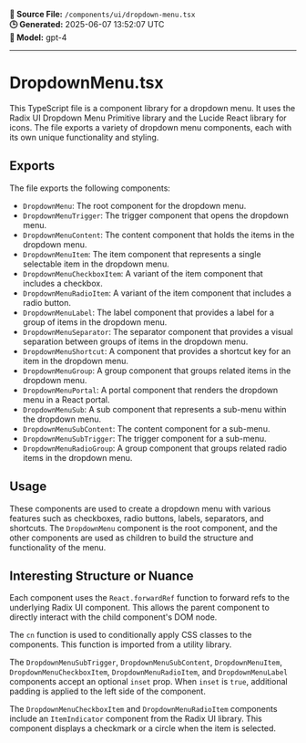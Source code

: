 **📄 Source File:** `/components/ui/dropdown-menu.tsx`  
**🕒 Generated:** 2025-06-07 13:52:07 UTC  
**🤖 Model:** gpt-4

---

# DropdownMenu.tsx

This TypeScript file is a component library for a dropdown menu. It uses the Radix UI Dropdown Menu Primitive library and the Lucide React library for icons. The file exports a variety of dropdown menu components, each with its own unique functionality and styling.

## Exports

The file exports the following components:

- `DropdownMenu`: The root component for the dropdown menu.
- `DropdownMenuTrigger`: The trigger component that opens the dropdown menu.
- `DropdownMenuContent`: The content component that holds the items in the dropdown menu.
- `DropdownMenuItem`: The item component that represents a single selectable item in the dropdown menu.
- `DropdownMenuCheckboxItem`: A variant of the item component that includes a checkbox.
- `DropdownMenuRadioItem`: A variant of the item component that includes a radio button.
- `DropdownMenuLabel`: The label component that provides a label for a group of items in the dropdown menu.
- `DropdownMenuSeparator`: The separator component that provides a visual separation between groups of items in the dropdown menu.
- `DropdownMenuShortcut`: A component that provides a shortcut key for an item in the dropdown menu.
- `DropdownMenuGroup`: A group component that groups related items in the dropdown menu.
- `DropdownMenuPortal`: A portal component that renders the dropdown menu in a React portal.
- `DropdownMenuSub`: A sub component that represents a sub-menu within the dropdown menu.
- `DropdownMenuSubContent`: The content component for a sub-menu.
- `DropdownMenuSubTrigger`: The trigger component for a sub-menu.
- `DropdownMenuRadioGroup`: A group component that groups related radio items in the dropdown menu.

## Usage

These components are used to create a dropdown menu with various features such as checkboxes, radio buttons, labels, separators, and shortcuts. The `DropdownMenu` component is the root component, and the other components are used as children to build the structure and functionality of the menu.

## Interesting Structure or Nuance

Each component uses the `React.forwardRef` function to forward refs to the underlying Radix UI component. This allows the parent component to directly interact with the child component's DOM node.

The `cn` function is used to conditionally apply CSS classes to the components. This function is imported from a utility library.

The `DropdownMenuSubTrigger`, `DropdownMenuSubContent`, `DropdownMenuItem`, `DropdownMenuCheckboxItem`, `DropdownMenuRadioItem`, and `DropdownMenuLabel` components accept an optional `inset` prop. When `inset` is `true`, additional padding is applied to the left side of the component.

The `DropdownMenuCheckboxItem` and `DropdownMenuRadioItem` components include an `ItemIndicator` component from the Radix UI library. This component displays a checkmark or a circle when the item is selected.